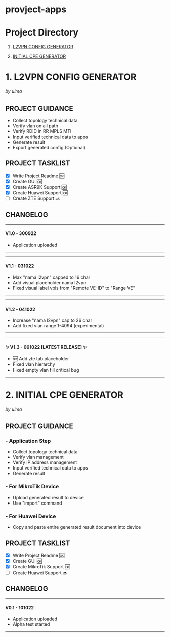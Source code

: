 # provject-apps

# Project Directory
1. [L2VPN CONFIG GENERATOR](https://github.com/mauldroid/provject-apps#1-l2vpn-config-generator)

2. [INITIAL CPE GENERATOR](https://github.com/mauldroid/provject-apps#2-initial-cpe-generator)


# 1. L2VPN CONFIG GENERATOR
###### by ulma

## PROJECT GUIDANCE

- Collect topology technical data
- Verify vlan on all path
- Verify RDID in RR MPLS MTI
- Input verified technical data to apps
- Generate result
- Export generated config (Optional) 

## PROJECT TASKLIST

- [x] Write Project Readme :ok:
- [x] Create GUI :ok:
- [x] Create ASR9K Support :ok:
- [x] Create Huawei Support :ok:
- [ ] Create ZTE Support :soon:

## CHANGELOG

*************
#### **V1.0 - 300922**

- Application uploaded
*************

*************
#### **V1.1 - 031022**

- Max "nama l2vpn" capped to 16 char
- Add visual placeholder nama l2vpn
- Fixed visual label vpls from "Remote VE-ID" to "Range VE"
*************

*************
####  **V1.2 - 041022**

- Increase "nama l2vpn" cap to 26 char
- Add fixed vlan range 1-4094 (experimental)
*************

*************
#### :sparkles: **V1.3 - 061022 [LATEST RELEASE]** :sparkles:

- :new: Add zte tab placeholder
- Fixed vlan hierarchy
- Fixed empty vlan fill critical bug
*************

# 2. INITIAL CPE GENERATOR
###### by ulma

## PROJECT GUIDANCE

### - Application Step
- Collect topology technical data
- Verify vlan management
- Verify IP address management
- Input verified technical data to apps
- Generate result

### - For MikroTik Device
- Upload generated result to device
- Use "import" command

### - For Huawei Device
- Copy and paste entire generated result document into device

## PROJECT TASKLIST

- [x] Write Project Readme :ok:
- [x] Create GUI :ok:
- [x] Create MikroTik Support :ok:
- [ ] Create Huawei Support :soon:

## CHANGELOG

*************
#### **V0.1 - 101022**

- Application uploaded
- Alpha test started
*************